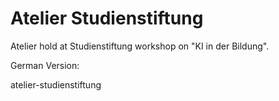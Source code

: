 # Atelier Studienstiftung

Atelier hold at Studienstiftung workshop on "KI in der Bildung".


German Version:

 atelier-studienstiftung
